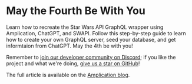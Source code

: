 # May the Fourth Be With You

Learn how to recreate the Star Wars API GraphQL wrapper using Amplication, ChatGPT, and SWAPI. Follow this step-by-step guide to learn how to create your own GraphQL server, seed your database, and get informtaion from ChatGPT. May the 4th be with you!

Remember to [join our developer community on Discord](https://amplication.com/discord); if you like the project and what we're doing, [give us a star on GitHub](https://github.com/amplication/amplication)!

The full article is available on the [Amplication blog](https://amplication.com/blog/may-the-fourth-be-with-you).
